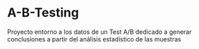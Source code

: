 # A-B-Testing
Proyecto entorno a los datos de un Test A/B dedicado a generar conclusiones a partir del análisis estadístico de las muestras
